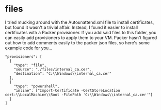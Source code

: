 # files

I tried mucking around with the Autounattend.xml file to install certificates, but found it wasn't
a trivial affair. Instead, I found it easier to install certificates with a Packer provisioner.
If you add said files to this folder, you can easily add provisioners to apply them to your VM.
Packer hasn't figured out how to add comments easily to the packer json files, 
so here's some example code for you...

    "provisioners": [
      {
        "type": "file",
        "source": "./files/internal_ca.cer",
        "destination": "C:\\Windows\\internal_ca.cer"
      },
      {
        "type": "powershell",
        "inline": ["Import-Certificate -CertStoreLocation cert:\\LocalMachine\\Root -FilePath 'C:\\Windows\\internal_ca.cer'"]
      }
    ]
